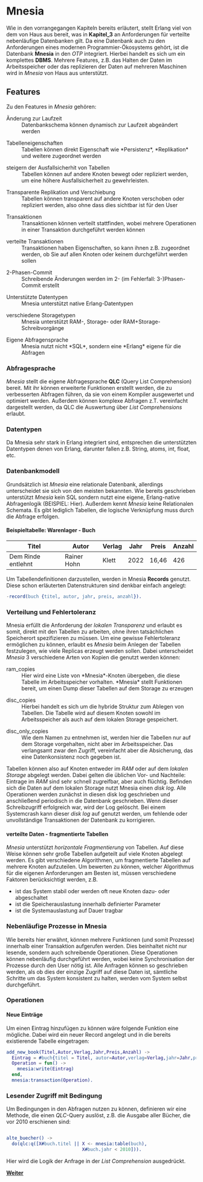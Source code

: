 # Mnesia
Wie in den vorrangegangen Kapiteln bereits erläutert, stellt Erlang viel von dem von Haus aus bereit, was in **Kapitel_3** an Anforderungen für verteilte nebenläufige Datenbanken gilt. Da eine Datenbank auch zu den Anforderungen eines modernen Programmier-Ökosystems gehört, ist die Datenbank **Mnesia** in den *OTP* integriert. Hierbei handelt es sich um ein komplettes **DBMS**. Mehrere Features, z.B. das Halten der Daten im Arbeitsspeicher oder das replizieren der Daten auf mehreren Maschinen wird in *Mnesia* von Haus aus unterstützt.


## Features
Zu den Features in *Mnesia* gehören:


<dl>
  <dt>Änderung zur Laufzeit</dt>
  <dd>Datenbankschema können dynamisch zur Laufzeit abgeändert werden</dd>
</dl>
<dl>
  <dt>Tabelleneigenschaften</dt>
  <dd>Tabellen können direkt Eigenschaft wie *Persistenz*, *Replikation* und weitere zugeordnet werden</dd>
</dl>
<dl>
  <dt>steigern der Ausfallsicherhit von Tabellen</dt>
  <dd>Tabellen können auf andere Knoten bewegt oder repliziert werden, um eine höhere Ausfallsicherheit zu gewehrleisten.</dd>
</dl>
<dl>
  <dt>Transparente Replikation und Verschiebung</dt>
  <dd>Tabellen können transparent auf andere Knoten verschoben oder repliziert werden, also ohne dass dies sichtbar ist für den User</dd>
</dl>
<dl>
  <dt>Transaktionen</dt>
  <dd>Transaktionen können verteilt stattfinden, wobei mehrere Operationen in einer Transaktion durchgeführt werden können</dd>
</dl>
<dl>
  <dt>verteilte Transaktionen</dt>
  <dd>Transaktionen haben Eigenschaften, so kann ihnen z.B. zugeordnet werden, ob Sie auf allen Knoten oder keinem durchgeführt werden sollen</dd>
</dl>

<dl>
  <dt>2-Phasen-Commit</dt>
  <dd>Schreibende Änderungen werden im 2- (im Fehlerfall: 3-)Phasen-Commit erstellt</dd>
</dl>

<dl>
  <dt>Unterstützte Datentypen</dt>
  <dd>Mnesia unterstützt native Erlang-Datentypen</dd>
</dl>

<dl>
  <dt>verschiedene Storagetypen</dt>
  <dd>Mnesia unterstützt RAM-, Storage- oder RAM+Storage-Schreibvorgänge</dd>
</dl>

<dl>
  <dt>Eigene Abfragensprache</dt>
  <dd>Mnesia nutzt nicht *SQL*, sondern eine *Erlang* eigene für die Abfragen</dd>
</dl>


### Abfragesprache
*Mnesia* stellt die eigene Abfragesprache **QLC** (Query List Comprehension) bereit. Mit ihr können erweiterte Funktionen erstellt werden, die zu verbesserten Abfragen führen, da sie von einem Kompiler ausgewertet und optimiert werden. Außerdem können komplexe Abfragen z.T. vereinfacht dargestellt werden, da QLC die Auswertung über *List Comprehensions* erlaubt.

### Datentypen
Da Mnesia sehr stark in Erlang integriert sind, entsprechen die unterstützten Datentypen denen von Erlang, darunter fallen z.B. String, atoms, int, float, etc.


### Datenbankmodell
Grundsätzlich ist *Mnesia* eine relationale Datenbank, allerdings unterscheidet sie sich von den meisten bekannten. Wie bereits geschrieben unterstützt *Mnesia* kein SQL sondern nutzt eine eigene, Erlang-native Abfragenlogik (BEISPIEL: Hier). Außerdem kennt *Mnesia* keine Relationalen Schemata. Es gibt lediglich Tabellen, die logische Verknüpfung muss durch die Abfrage erfolgen.

#### Beispieltabelle: Warenlager - Buch

| Titel |  Autor | Verlag | Jahr | Preis | Anzahl |
|-------|--------|--------|------|-----|--------|
| Dem Rinde entlehnt | Rainer Hohn | Klett | 2022 | 16,46 | 426 |

Um Tabellendefinitionen darzustellen, werden in Mnesia **Records** genutzt. Diese schon erläuterten Datenstrukturen sind denkbar einfach angelegt:

``` erlang
-record(buch {titel, autor, jahr, preis, anzahl}).
```



### Verteilung und Fehlertoleranz
Mnesia erfüllt die Anforderung der *lokalen Transparenz* und erlaubt es somit, direkt mit den Tabellen zu arbeiten, ohne ihren tatsächlichen Speicherort spezifizieren zu müssen. Um eine gewisse Fehlertoleranz ermöglichen zu können, erlaubt es *Mnesia* beim Anlegen der Tabellen festzulegen, wie viele Replicas erzeugt werden sollen. Dabei unterscheidet *Mnesia* 3 verschiedene Arten von Kopien die genutzt werden können:

<dl>
  <dt>ram_copies</dt>
  <dd>Hier wird eine Liste von *Mnesia*-Knoten übergeben, die diese Tabelle im Arbeitsspeicher vorhalten. *Mnesia* stellt Funktionen bereit, um einen Dump dieser Tabellen auf dem Storage zu erzeugen</dd>
</dl>

<dl>
  <dt>disc_copies</dt>
  <dd>Hierbei handelt es sich um die hybride Struktur zum Ablegen von Tabellen. Die Tabelle wird auf diesem Knoten sowohl im Arbeitsspeicher als auch auf dem lokalen Storage gespeichert.</dd>
</dl>

<dl>
  <dt>disc_only_copies</dt>
  <dd>Wie dem Namen zu entnehmen ist, werden hier die Tabellen nur auf dem Storage vorgehalten, nicht aber im Arbeitsspeicher. Das verlangsamt zwar den Zugriff, vereinfacht aber die Absicherung, das eine Datenkonsistenz noch gegeben ist.</dd>
</dl>

Tabellen können also auf Knoten entweder im *RAM* oder auf dem *lokalen Storage* abgelegt werden.
Dabei gelten die üblichen Vor- und Nachteile: Eintrage im *RAM* sind sehr schnell zugreifbar, aber auch flüchtig.
Befinden sich die Daten auf dem lokalen Storage nutzt Mnesia einen *disk log*. Alle Operationen werden zunächst in diesen
disk log geschrieben und anschließend periodisch in die Datenbank geschrieben. Wenn dieser Schreibzugriff erfolgreich war, wird der Log
gelöscht. Bei einem Systemcrash kann dieser *disk log* auf genutzt werden, um fehlende oder unvollständige Transaktionen der Datenbank zu korrigieren.

#### verteilte Daten - fragmentierte Tabellen
*Mnesia* unterstützt *horizontale Fragmentierung* von Tabellen. Auf diese Weise können sehr große Tabellen aufgeteilt auf viele Knoten abgelegt werden. Es gibt verschiedene Algorithmen, um fragmentierte Tabellen auf mehrere Knoten aufzuteilen. Um bewerten zu können, welcher Algorithmus für die eigenen Anforderungen am Besten ist, müssen verschiedene Faktoren berücksichtigt werden, z.B.

 -  ist das System stabil oder werden oft neue Knoten dazu- oder abgeschaltet
 -  ist die Speicherauslastung innerhalb definierter Parameter
 -  ist die Systemauslastung auf Dauer tragbar


### Nebenläufige Prozesse in Mnesia
Wie bereits hier erwähnt, können mehrere Funktionen (und somit Prozesse) innerhalb einer Transaktion aufgerufen werden. Dies beinhaltet nicht nur lesende, sondern auch schreibende Operationen. Diese Operationen können nebenläufig durchgeführt werden, wobei keine Synchronisation der Prozesse durch den User nötig ist. Alle Anfragen können so geschrieben werden, als ob dies der einzige Zugriff auf diese Daten ist, sämtliche Schritte um das System konsistent zu halten, werden vom System selbst durchgeführt.


### Operationen
#### Neue Einträge

Um einen Eintrag hinzufügen zu können wäre folgende Funktion eine mögliche. Dabei wird ein neuer Record angelegt und in die bereits
existierende Tabelle eingetragen:

``` erlang
add_new_book(Titel,Autor,Verlag,Jahr,Preis,Anzahl) ->
  Eintrag = #buch{titel = Titel, autor=Autor,verlag=Verlag,jahr=Jahr,preis=Preis,anzahl=Anzahl},
  Operation = fun() ->
    mnesia:write(Eintrag)
  end,
  mnesia:transaction(Operation).
```

### Lesender Zugriff mit Bedingung
Um Bedingungen in den Abfragen nutzen zu können, definieren wir eine Methode, die einen *QLC*-Query auslöst, z.B. die Ausgabe aller Bücher, die vor 2010 erschienen sind:

``` Erlang

alte_buecher() ->
  do(qlc:q([X#buch.titel || X <- mnesia:table(buch),
                            X#buch.jahr < 2010])).
```
Hier wird die Logik der Anfrage in der *List Comprehension* ausgedrückt.


[**Weiter**](./05_Fazit.md)
